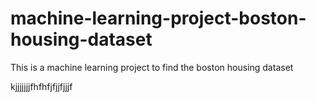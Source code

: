 # machine-learning-project-boston-housing-dataset
 This is a machine learning project to find the boston housing dataset 
 
 
 
kjjjjjjjfhfhfjfjjfjjjf
